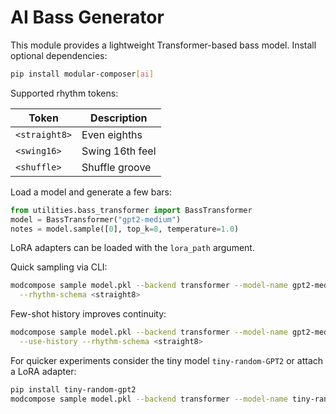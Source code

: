 # AI Bass Generator

This module provides a lightweight Transformer-based bass model.
Install optional dependencies:

```bash
pip install modular-composer[ai]
```

Supported rhythm tokens:

| Token | Description |
|-------|-------------|
| `<straight8>` | Even eighths |
| `<swing16>` | Swing 16th feel |
| `<shuffle>` | Shuffle groove |

Load a model and generate a few bars:

```python
from utilities.bass_transformer import BassTransformer
model = BassTransformer("gpt2-medium")
notes = model.sample([0], top_k=8, temperature=1.0)
```

LoRA adapters can be loaded with the `lora_path` argument.

Quick sampling via CLI:

```bash
modcompose sample model.pkl --backend transformer --model-name gpt2-medium \
  --rhythm-schema <straight8>
```

Few-shot history improves continuity:

```bash
modcompose sample model.pkl --backend transformer --model-name gpt2-medium \
  --use-history --rhythm-schema <straight8>
```

For quicker experiments consider the tiny model `tiny-random-GPT2` or attach a
LoRA adapter:

```bash
pip install tiny-random-gpt2
modcompose sample model.pkl --backend transformer --model-name tiny-random-GPT2 --rhythm-schema <straight8>
```
